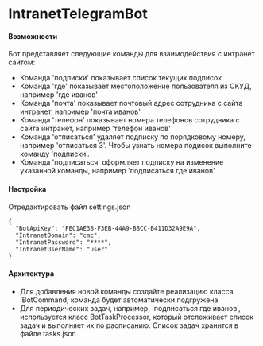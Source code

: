 ﻿# IntranetTelegramBot

#### Возможности
Бот представляет следующие команды для взаимодействия с интранет сайтом:

* Команда 'подписки' показывает список текущих подписок
* Команда 'где' показывает местоположение пользователя из СКУД, например 'где иванов'
* Команда 'почта' показывает почтовый адрес сотрудника с сайта интранет, например 'почта иванов'
* Команда 'телефон' показывает номера телефонов сотрудника с сайта интранет, например 'телефон иванов'
* Команда 'отписаться' удаляет подписку по порядковому номеру, например 'отписаться 3'. Чтобы узнать номера подисок выполните команду 'подписки'.
* Команда 'подписаться' оформляет подписку на изменение указанной команды, например 'подписаться где иванов'

#### Настройка
Отредактировать файл settings.json
```
{
  "BotApiKey": "FEC1AE38-F3EB-44A9-BBCC-B411D32A9E9A",
  "IntranetDomain": "cmc",
  "IntranetPassword": "****",
  "IntranetUserName": "user"
}
```

#### Архитектура
* Для добавления новой команды создайте реализацию класса IBotCommand, команда будет автоматически подгружена
* Для периодических задач, например, 'подписаться где иванов', используется класс BotTaskProcessor, который отслеживает список задач и выполняет их по расписанию. Список задач хранится в файле tasks.json 